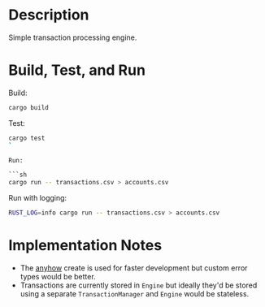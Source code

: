 # Description

Simple transaction processing engine.

# Build, Test, and Run

Build:

```sh
cargo build
```

Test:

````sh
cargo test
`

Run:

```sh
cargo run -- transactions.csv > accounts.csv
````

Run with logging:

```sh
RUST_LOG=info cargo run -- transactions.csv > accounts.csv
```

# Implementation Notes

- The [anyhow](https://docs.rs/anyhow/latest/anyhow/) create is used for faster development but custom error types would be better.
- Transactions are currently stored in `Engine` but ideally they'd be stored using a separate `TransactionManager` and `Engine` would be stateless.
